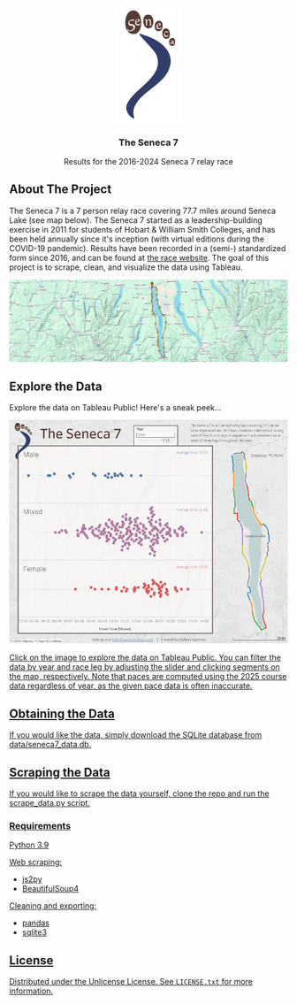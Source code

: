 <br />
<div align="center">
  <a href="https://github.com/zacharysparrow/seneca7">
    <img src="assets/seneca7_logo_big.gif" alt="Logo" width="120">
  </a>

  <h3 align="center">The Seneca 7</h3>

  <p align="center">
    Results for the 2016-2024 Seneca 7 relay race
  </p>
</div>


## About The Project
The Seneca 7 is a 7 person relay race covering 77.7 miles around Seneca Lake (see map below). 
The Seneca 7 started as a leadership-building exercise in 2011 for students of Hobart & William Smith Colleges, and has been held annually since it's inception (with virtual editions during the COVID-19 pandemic). 
Results have been recorded in a (semi-) standardized form since 2016, and can be found at <a href="http://www.seneca7.com/results">the race website</a>. 
The goal of this project is to scrape, clean, and visualize the data using Tableau.

<img src="assets/seneca7_map.png" alt="Map">


## Explore the Data
Explore the data on Tableau Public! Here's a sneak peek...

<div align="center">
  <a href="https://public.tableau.com/views/TheSeneca7/TheSeneca7?:language=en-US&:sid=&:redirect=auth&:display_count=n&:origin=viz_share_link">
    <img src="assets/seneca7_sneak_peek.png" alt="Tableau Viz" width="1000">
</div>

Click on the image to explore the data on Tableau Public. You can filter the data by year and race leg by adjusting the slider and clicking segments on the map, respectively. Note that paces are computed using the 2025 course data regardless of year, as the given pace data is often inaccurate.


## Obtaining the Data
If you would like the data, simply download the SQLite database from data/seneca7_data.db.


## Scraping the Data
If you would like to scrape the data yourself, clone the repo and run the scrape_data.py script.

### Requirements
Python 3.9

Web scraping:
- js2py
- BeautifulSoup4
  
Cleaning and exporting:
- pandas
- sqlite3


## License
Distributed under the Unlicense License. See `LICENSE.txt` for more information.




